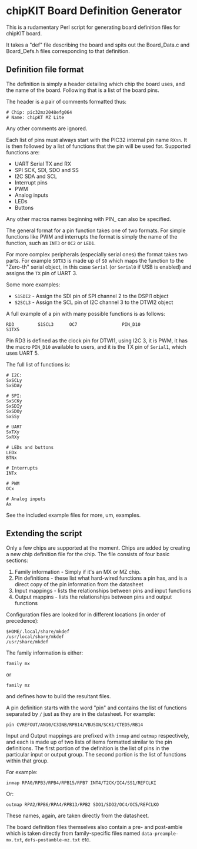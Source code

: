 chipKIT Board Definition Generator
==================================

This is a rudamentary Perl script for generating board definition files for chipKIT board.

It takes a "def" file describing the board and spits out the Board_Data.c and Board_Defs.h files
corresponding to that definition.

Definition file format
----------------------

The definition is simply a header detailing which chip the board uses, and the name of the board.
Following that is a list of the board pins.

The header is a pair of comments formatted thus:

    # Chip: pic32mz2048efg064
    # Name: chipKT MZ Lite

Any other comments are ignored.

Each list of pins must always start with the PIC32 internal pin name `RXnn`.  It is then followed
by a list of functions that the pin will be used for.  Supported functions are:

* UART Serial TX and RX
* SPI SCK, SDI, SDO and SS
* I2C SDA and SCL
* Interrupt pins
* PWM
* Analog inputs
* LEDs
* Buttons

Any other macros names beginning with PIN_ can also be specified.

The general format for a pin function takes one of two formats.  For simple functions like PWM and interrupts
the format is simply the name of the function, such as `INT3` or `OC2` or `LED1`.

For more complex peripherals (especially serial ones) the format takes two parts.  For example `S0TX3` is made up 
of `S0` which maps the function to the "Zero-th" serial object, in this case `Serial` (or `Serial0` if USB is enabled) 
and assigns the `TX` pin of UART 3.

Some more examples:

* `S1SDI2` - Assign the SDI pin of SPI channel 2 to the DSPI1 object
* `S2SCL3` - Assign the SCL pin of I2C channel 3 to the DTWI2 object

A full example of a pin with many possible functions is as follows:

    RD3         S1SCL3      OC7                 PIN_D10                     S1TX5

Pin RD3 is defined as the clock pin for DTWI1, using I2C 3, it is PWM, it has the macro `PIN_D10` available to users, and it is the
TX pin of `Serial1`, which uses UART 5.

The full list of functions is:

    # I2C:
    SxSCLy
    SxSDAy

    # SPI:
    SxSCKy
    SxSDIy
    SxSDOy
    SxSSy

    # UART
    SxTXy
    SxRXy

    # LEDs and buttons
    LEDx
    BTNx

    # Interrupts
    INTx

    # PWM
    OCx

    # Analog inputs
    Ax

See the included example files for more, um, examples.

Extending the script
--------------------
 
Only a few chips are supported at the moment.  Chips are added by creating a new chip definition file for the chip.  The file
consists of four basic sections:

1. Family information - Simply if it's an MX or MZ chip.
2. Pin definitions - these list what hard-wired functions a pin has, and is a direct copy of the pin information from the datasheet
3. Input mappings - lists the relationships between pins and input functions
4. Output mappins - lists the relationships between pins and output functions

Configuration files are looked for in different locations (in order of precedence):

    $HOME/.local/share/mkdef
    /usr/local/share/mkdef
    /usr/share/mkdef

The family information is either:

    family mx

or

    family mz

and defines how to build the resultant files.

A pin definition starts with the word "pin" and contains the list of functions separated by `/` just as they are in
the datasheet.  For example:

    pin CVREFOUT/AN10/C3INB/RPB14/VBUSON/SCK1/CTED5/RB14

Input and Output mappings are prefixed with `inmap` and `outmap` respectively, and each is made up of two lists of items
formatted similar to the pin definitions.  The first portion of the definition is the list of pins in the particular input
or output group. The second portion is the list of functions within that group.

For example:

    inmap RPA0/RPB3/RPB4/RPB15/RPB7 INT4/T2CK/IC4/SS1/REFCLKI

Or:

    outmap RPA2/RPB6/RPA4/RPB13/RPB2 SDO1/SDO2/OC4/OC5/REFCLKO

These names, again, are taken directly from the datasheet.

The board definition files themselves also contain a pre- and post-amble which is taken directly from family-specific 
files named `data-preample-mx.txt`, `defs-postamble-mz.txt` etc.
